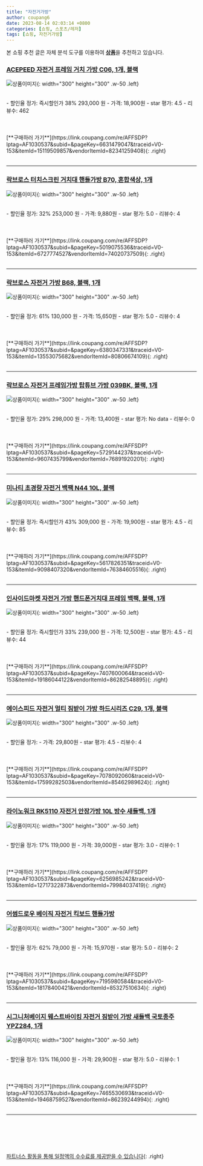 ```yaml
---
title: "자전거가방"
author: coupang6
date: 2023-08-14 02:03:14 +0800
categories: [쇼핑, 스포츠/레저]
tags: [쇼핑, 자전거가방]
---
```


본 쇼핑 추천 글은 자체 분석 도구를 이용하여 [**상품**](https://link.coupang.com/a/bao1ui)을 추천하고 있습니다.

### [ACEPEED 자전거 프레임 거치 가방 C06, 1개, 블랙](https://link.coupang.com/re/AFFSDP?lptag=AF1030537&subid=&pageKey=6631479047&traceid=V0-153&itemId=15119509857&vendorItemId=82341259408)

![상품이미지](https://thumbnail8.coupangcdn.com/thumbnails/remote/230x230ex/image/rs_quotation_api/iyutajqr/e99747fa0e734fd290f1b7fb35c328b8.jpg){: width="300" height="300" .w-50 .left}


<br>
- 할인율 정가: 즉시할인가 38%  293,000   원
- 가격: 18,900원
- star 평가: 4.5
- 리뷰수: 462
<br>
<br>
<br>
<br>
[**구매하러 가기**](https://link.coupang.com/re/AFFSDP?lptag=AF1030537&subid=&pageKey=6631479047&traceid=V0-153&itemId=15119509857&vendorItemId=82341259408){: .right}
<br>
<br>

---

### [락브로스 터치스크린 거치대 핸들가방 B70, 혼합색상, 1개](https://link.coupang.com/re/AFFSDP?lptag=AF1030537&subid=&pageKey=5019075536&traceid=V0-153&itemId=6727774527&vendorItemId=74020737509)

![상품이미지](https://thumbnail7.coupangcdn.com/thumbnails/remote/230x230ex/image/rs_quotation_api/9qvm65l3/cf0a08e96a574b6aa8d6441f60302f55.jpg){: width="300" height="300" .w-50 .left}


<br>
- 할인율 정가: 32%  253,000   원
- 가격: 9,880원
- star 평가: 5.0
- 리뷰수: 4
<br>
<br>
<br>
<br>
[**구매하러 가기**](https://link.coupang.com/re/AFFSDP?lptag=AF1030537&subid=&pageKey=5019075536&traceid=V0-153&itemId=6727774527&vendorItemId=74020737509){: .right}
<br>
<br>

---

### [락브로스 자전거 가방 B68, 블랙, 1개](https://link.coupang.com/re/AFFSDP?lptag=AF1030537&subid=&pageKey=6380347331&traceid=V0-153&itemId=13553075682&vendorItemId=80806674109)

![상품이미지](https://thumbnail6.coupangcdn.com/thumbnails/remote/230x230ex/image/retail/images/2882927035739297-08c47087-e8e9-404d-8355-20f394ca40d0.png){: width="300" height="300" .w-50 .left}


<br>
- 할인율 정가: 61%  130,000   원
- 가격: 15,650원
- star 평가: 5.0
- 리뷰수: 4
<br>
<br>
<br>
<br>
[**구매하러 가기**](https://link.coupang.com/re/AFFSDP?lptag=AF1030537&subid=&pageKey=6380347331&traceid=V0-153&itemId=13553075682&vendorItemId=80806674109){: .right}
<br>
<br>

---

### [락브로스 자전거 프레임가방 탑튜브 가방 039BK, 블랙, 1개](https://link.coupang.com/re/AFFSDP?lptag=AF1030537&subid=&pageKey=5729144237&traceid=V0-153&itemId=9607435799&vendorItemId=76891920201)

![상품이미지](https://thumbnail9.coupangcdn.com/thumbnails/remote/230x230ex/image/rs_quotation_api/gwy6r9cx/b9e096731a7b43eaa71a4ff3babf37dd.jpg){: width="300" height="300" .w-50 .left}


<br>
- 할인율 정가: 29%  298,000   원
- 가격: 13,400원
- star 평가: No data
- 리뷰수: 0
<br>
<br>
<br>
<br>
[**구매하러 가기**](https://link.coupang.com/re/AFFSDP?lptag=AF1030537&subid=&pageKey=5729144237&traceid=V0-153&itemId=9607435799&vendorItemId=76891920201){: .right}
<br>
<br>

---

### [미나티 초경량 자전거 백팩 N44 10L, 블랙](https://link.coupang.com/re/AFFSDP?lptag=AF1030537&subid=&pageKey=5617826351&traceid=V0-153&itemId=9098407320&vendorItemId=76384605516)

![상품이미지](https://thumbnail6.coupangcdn.com/thumbnails/remote/230x230ex/image/rs_quotation_api/vr3vxmhq/fb4cb24302c446c69b17cda66a9909f1.jpg){: width="300" height="300" .w-50 .left}


<br>
- 할인율 정가: 즉시할인가 43%  309,000   원
- 가격: 19,900원
- star 평가: 4.5
- 리뷰수: 85
<br>
<br>
<br>
<br>
[**구매하러 가기**](https://link.coupang.com/re/AFFSDP?lptag=AF1030537&subid=&pageKey=5617826351&traceid=V0-153&itemId=9098407320&vendorItemId=76384605516){: .right}
<br>
<br>

---

### [인사이드마켓 자전거 가방 핸드폰거치대 프레임 백팩, 블랙, 1개](https://link.coupang.com/re/AFFSDP?lptag=AF1030537&subid=&pageKey=7407600064&traceid=V0-153&itemId=19186044122&vendorItemId=86282548895)

![상품이미지](https://thumbnail7.coupangcdn.com/thumbnails/remote/230x230ex/image/vendor_inventory/f7fc/a839c08ecdd03b2434d1ba008762a4efa7c658929bd95211d69e08c867e7.png){: width="300" height="300" .w-50 .left}


<br>
- 할인율 정가: 즉시할인가 33%  239,000   원
- 가격: 12,500원
- star 평가: 4.5
- 리뷰수: 44
<br>
<br>
<br>
<br>
[**구매하러 가기**](https://link.coupang.com/re/AFFSDP?lptag=AF1030537&subid=&pageKey=7407600064&traceid=V0-153&itemId=19186044122&vendorItemId=86282548895){: .right}
<br>
<br>

---

### [에이스피드 자전거 멀티 짐받이 가방 하드시리즈 C29, 1개, 블랙](https://link.coupang.com/re/AFFSDP?lptag=AF1030537&subid=&pageKey=7078092060&traceid=V0-153&itemId=17599282503&vendorItemId=85462989624)

![상품이미지](https://thumbnail10.coupangcdn.com/thumbnails/remote/230x230ex/image/vendor_inventory/fe20/6c311d1086ace16548100065185a103455fdc956f43b46bf95caa4941664.jpg){: width="300" height="300" .w-50 .left}


<br>
- 할인율 정가: 
- 가격: 29,800원
- star 평가: 4.5
- 리뷰수: 4
<br>
<br>
<br>
<br>
[**구매하러 가기**](https://link.coupang.com/re/AFFSDP?lptag=AF1030537&subid=&pageKey=7078092060&traceid=V0-153&itemId=17599282503&vendorItemId=85462989624){: .right}
<br>
<br>

---

### [라이노워크 RK5110 자전거 안장가방 10L 방수 새들백, 1개](https://link.coupang.com/re/AFFSDP?lptag=AF1030537&subid=&pageKey=6256985242&traceid=V0-153&itemId=12717322873&vendorItemId=79984037419)

![상품이미지](https://thumbnail6.coupangcdn.com/thumbnails/remote/230x230ex/image/vendor_inventory/bc99/bad595fffbb2e951bb3f3db8af0629054d4fbf169ba7b3442483cb813f77.jpg){: width="300" height="300" .w-50 .left}


<br>
- 할인율 정가: 17%  119,000   원
- 가격: 39,000원
- star 평가: 3.0
- 리뷰수: 1
<br>
<br>
<br>
<br>
[**구매하러 가기**](https://link.coupang.com/re/AFFSDP?lptag=AF1030537&subid=&pageKey=6256985242&traceid=V0-153&itemId=12717322873&vendorItemId=79984037419){: .right}
<br>
<br>

---

### [어썸드로우 베이직 자전거 킥보드 핸들가방](https://link.coupang.com/re/AFFSDP?lptag=AF1030537&subid=&pageKey=7195980584&traceid=V0-153&itemId=18178400421&vendorItemId=85327510634)

![상품이미지](https://thumbnail7.coupangcdn.com/thumbnails/remote/230x230ex/image/rs_quotation_api/susvgvy2/beb46d4db6da436e811c13b0dc1a9fe2.jpg){: width="300" height="300" .w-50 .left}


<br>
- 할인율 정가: 62%  79,000   원
- 가격: 15,970원
- star 평가: 5.0
- 리뷰수: 2
<br>
<br>
<br>
<br>
[**구매하러 가기**](https://link.coupang.com/re/AFFSDP?lptag=AF1030537&subid=&pageKey=7195980584&traceid=V0-153&itemId=18178400421&vendorItemId=85327510634){: .right}
<br>
<br>

---

### [시그니처베이지 웨스트바이킹 자전거 짐받이 가방 새들백 국토종주 YPZ284, 1개](https://link.coupang.com/re/AFFSDP?lptag=AF1030537&subid=&pageKey=7465530693&traceid=V0-153&itemId=19468759527&vendorItemId=86239244994)

![상품이미지](https://thumbnail7.coupangcdn.com/thumbnails/remote/230x230ex/image/vendor_inventory/afa0/7217e2c2466acdacfe03dba40e98f373c093df822e28cf2c364a0192160a.jpg){: width="300" height="300" .w-50 .left}


<br>
- 할인율 정가: 13%  116,000   원
- 가격: 29,900원
- star 평가: 5.0
- 리뷰수: 1
<br>
<br>
<br>
<br>
[**구매하러 가기**](https://link.coupang.com/re/AFFSDP?lptag=AF1030537&subid=&pageKey=7465530693&traceid=V0-153&itemId=19468759527&vendorItemId=86239244994){: .right}
<br>
<br>

---
<br><br><br><br><br> [파트너스 활동을 통해 일정액의 수수료를 제공받을 수 있습니다](https://link.coupang.com/a/bao1ui){: .right}